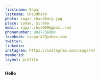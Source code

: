 ```yaml
---
firstname: Sagar
lastname: Chaudhary
photo: sagar_chaudhary.jpg
place: Lahan, Siraha
email: sagar.chyz009@gmail.com
phonenumber: 9817756000
facebook: csagar47@yahoo.com
twitter:
linkedin:
instagram: https://instagram.com/csagar47
memberid:
layout: profile
---
```


**Hello**
